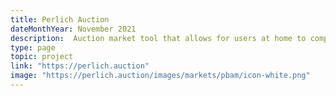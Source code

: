 ```yaml
---
title: Perlich Auction
dateMonthYear: November 2021
description:  Auction market tool that allows for users at home to compete with on-site users at an auction in real time.
type: page
topic: project
link: "https://perlich.auction"
image: "https://perlich.auction/images/markets/pbam/icon-white.png"
---
```


